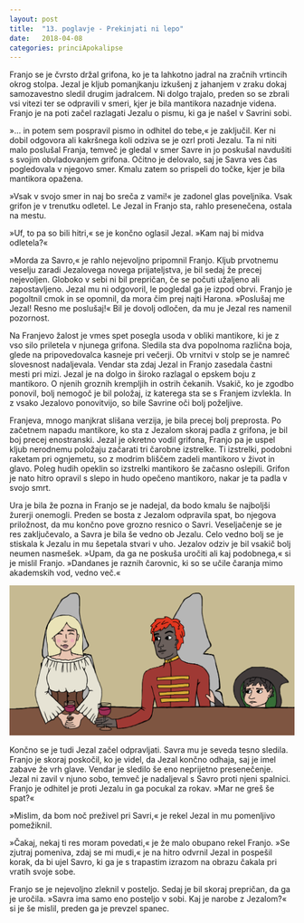 ```yaml
---
layout: post
title:  "13. poglavje - Prekinjati ni lepo"
date:   2018-04-08
categories: princiApokalipse
---
```

Franjo se je čvrsto držal grifona, ko je ta lahkotno jadral na zračnih vrtincih okrog stolpa. Jezal je kljub pomanjkanju izkušenj z jahanjem v zraku dokaj samozavestno sledil drugim jadralcem. Ni dolgo trajalo, preden so se zbrali vsi vitezi ter se odpravili v smeri, kjer je bila mantikora nazadnje videna. Franjo je na poti začel razlagati Jezalu o pismu, ki ga je našel v Savrini sobi.

»... in potem sem pospravil pismo in odhitel do tebe,« je zaključil. Ker ni dobil odgovora ali kakršnega koli odziva se je ozrl proti Jezalu. Ta ni niti malo poslušal Franja, temveč je gledal v smer Savre in jo poskušal navdušiti s svojim obvladovanjem grifona. Očitno je delovalo, saj je Savra ves čas pogledovala v njegovo smer. Kmalu zatem so prispeli do točke, kjer je bila mantikora opažena.

»Vsak v svojo smer in naj bo sreča z vami!« je zadonel glas poveljnika. Vsak grifon je v trenutku odletel. Le Jezal in Franjo sta, rahlo presenečena, ostala na mestu.

»Uf, to pa so bili hitri,« se je končno oglasil Jezal. »Kam naj bi midva odletela?«

»Morda za Savro,« je rahlo nejevoljno pripomnil Franjo. Kljub prvotnemu veselju zaradi Jezalovega novega prijateljstva, je bil sedaj že precej nejevoljen. Globoko v sebi ni bil prepričan, če se počuti užaljeno ali zapostavljeno. Jezal mu ni odgovoril, le pogledal ga je izpod obrvi. Franjo je pogoltnil cmok in se opomnil, da mora čim prej najti Harona. »Poslušaj me Jezal! Resno me poslušaj!« Bil je dovolj odločen, da mu je Jezal res namenil pozornost.

Na Franjevo žalost je vmes spet posegla usoda v obliki mantikore, ki je z vso silo priletela v njunega grifona. Sledila sta dva popolnoma različna boja, glede na pripovedovalca kasneje pri večerji. Ob vrnitvi v stolp se je namreč slovesnost nadaljevala. Vendar sta zdaj Jezal in Franjo zasedala častni mesti pri mizi. Jezal je na dolgo in široko razlagal o epskem boju z mantikoro. O njenih groznih krempljih in ostrih čekanih. Vsakič, ko je zgodbo ponovil, bolj nemogoč je bil položaj, iz katerega sta se s Franjem izvlekla. In z vsako Jezalovo ponovitvijo, so bile Savrine oči bolj poželjive.

Franjeva, mnogo manjkrat slišana verzija, je bila precej bolj preprosta. Po začetnem napadu mantikore, ko sta z Jezalom skoraj padla z grifona, je bil boj precej enostranski. Jezal je okretno vodil grifona, Franjo pa je uspel kljub nerodnemu položaju začarati tri čarobne izstrelke. Ti izstrelki, podobni raketam pri ognjemetu, so z modrim bliščem zadeli mantikoro v život in glavo. Poleg hudih opeklin so izstrelki mantikoro še začasno oslepili. Grifon je nato hitro opravil s slepo in hudo opečeno mantikoro, nakar je ta padla v svojo smrt.

Ura je bila že pozna in Franjo se je nadejal, da bodo kmalu še najboljši žurerji onemogli. Preden se bosta z Jezalom odpravila spat, bo njegova priložnost, da mu končno pove grozno resnico o Savri. Veseljačenje se je res zaključevalo, a Savra je bila še vedno ob Jezalu. Celo vedno bolj se je stiskala k Jezalu in mu šepetala stvari v uho. Jezalov odziv je bil vsakič bolj neumen nasmešek. »Upam, da ga ne poskuša uročiti ali kaj podobnega,« si je mislil Franjo. »Dandanes je raznih čarovnic, ki so se učile čaranja mimo akademskih vod, vedno več.«

![2018-04-08-pa13-prekinjati-ni-lepo.jpg](/assets/ilustracije/princiApokalipse/2018-04-08-pa13-prekinjati-ni-lepo.jpg)

Končno se je tudi Jezal začel odpravljati. Savra mu je seveda tesno sledila. Franjo je skoraj poskočil, ko je videl, da Jezal končno odhaja, saj je imel zabave že vrh glave. Vendar je sledilo še eno neprijetno presenečenje. Jezal ni zavil v njuno sobo, temveč je nadaljeval s Savro proti njeni spalnici. Franjo je odhitel je proti Jezalu in ga pocukal za rokav. »Mar ne greš še spat?«

»Mislim, da bom noč preživel pri Savri,« je rekel Jezal in mu pomenljivo pomežiknil.

»Čakaj, nekaj ti res moram povedati,« je že malo obupano rekel Franjo.
»Se zjutraj pomeniva, zdaj se mi mudi,« je na hitro odvrnil Jezal in pospešil korak, da bi ujel Savro, ki ga je s trapastim izrazom na obrazu čakala pri vratih svoje sobe.

Franjo se je nejevoljno zleknil v posteljo. Sedaj je bil skoraj prepričan, da ga je uročila. »Savra ima samo eno posteljo v sobi. Kaj je narobe z Jezalom?« si je še mislil, preden ga je prevzel spanec.



